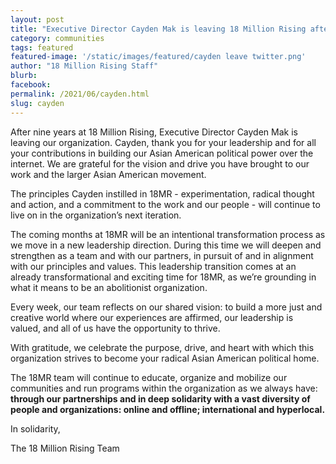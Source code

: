 ```yaml
---
layout: post
title: "Executive Director Cayden Mak is leaving 18 Million Rising after nine years of leadership"
category: communities
tags: featured
featured-image: '/static/images/featured/cayden leave twitter.png'
author: "18 Million Rising Staff" 
blurb: 
facebook: 
permalink: /2021/06/cayden.html
slug: cayden
---
```


After nine years at 18 Million Rising, Executive Director Cayden Mak is leaving our organization. Cayden, thank you for your leadership and for all your contributions in building our Asian American political power over the internet. We are grateful for the vision and drive you have brought to our work and the larger Asian American movement. 

The principles Cayden instilled in 18MR  - experimentation, radical thought and action, and a commitment to the work and our people - will continue to live on in the organization’s next iteration. 

The coming months at 18MR will be an intentional transformation process as we move in a new leadership direction. During this time we will deepen and strengthen as a team and with our partners, in pursuit of and in alignment with our principles and values. This leadership transition comes at an already transformational and exciting time for 18MR, as we’re grounding in what it means to be an abolitionist organization. 

Every week, our team reflects on our shared vision: to build a more just and creative world where our experiences are affirmed, our leadership is valued, and all of us have the opportunity to thrive. 

With gratitude, we celebrate the purpose, drive, and heart with which this organization strives to become your radical Asian American political home. 

The 18MR team will continue to educate, organize and mobilize our communities and run programs within the organization as we always have:<b> through our partnerships and in deep solidarity with a vast diversity of people and organizations: online and offline; international and hyperlocal. </b>

In solidarity,

The 18 Million Rising Team

